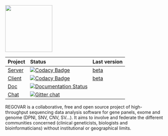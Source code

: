 <img src="https://raw.githubusercontent.com/REGOVAR/Regovar/master/logo/logotitle.color.png" height="150px"/>

| Project        | Status          | Last version |
| ------------- |:-------------|:--------------|
| [Server](https://github.com/REGOVAR/Regovar)       | [![Codacy Badge](https://api.codacy.com/project/badge/Grade/9a1ab34f68894e61a7fb84d1c7f101a8)](https://www.codacy.com/app/Ikit/Regovar?utm_source=github.com&amp;utm_medium=referral&amp;utm_content=REGOVAR/Regovar&amp;utm_campaign=Badge_Grade) | [beta](https://github.com/REGOVAR/Regovar/releases) |
| [Client](https://github.com/REGOVAR/QRegovar)        | [![Codacy Badge](https://api.codacy.com/project/badge/Grade/ec9575b135cb4479ac10866799b00e63)](https://www.codacy.com/app/Ikit/QRegovar?utm_source=github.com&amp;utm_medium=referral&amp;utm_content=REGOVAR/QRegovar&amp;utm_campaign=Badge_Grade) | [beta](https://github.com/REGOVAR/QRegovar/releases) |
| [Doc](http://regovar.readthedocs.io/fr/latest/)           | [![Documentation Status](https://readthedocs.org/projects/regovar/badge/?version=latest)](https://readthedocs.org/projects/regovar/) | |
| [Chat](https://gitter.im/labsquare/Regovar) | [![Gitter chat](https://badges.gitter.im/gitterHQ/gitter.png)](https://gitter.im/labsquare/Regovar)

REGOVAR is a collaborative, free and open source project of high-throughput sequencing data analysis software for gene panels, exome and genome (DPNI, SNV, CNV, SV...). It aims to involve and federate the different communities concerned (clinical geneticists, biologists and bioinformaticians) without institutional or geographical limits.
